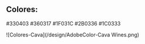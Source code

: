 ## Colores:

#330403
#360317
#1F031C
#2B0336
#1C0333

![Colores-Cava](/design/AdobeColor-Cava Wines.png)



